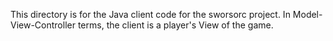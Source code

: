 This directory is for the Java client code for the sworsorc project.
In Model-View-Controller terms, the client is a player's View of the game.
